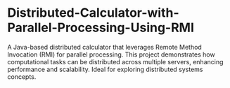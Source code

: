 # Distributed-Calculator-with-Parallel-Processing-Using-RMI
A Java-based distributed calculator that leverages Remote Method Invocation (RMI) for parallel processing. This project demonstrates how computational tasks can be distributed across multiple servers, enhancing performance and scalability. Ideal for exploring distributed systems concepts.
